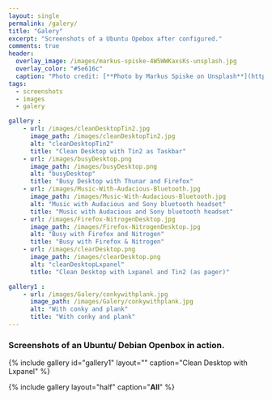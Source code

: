 ```yaml
---
layout: single
permalink: /galery/
title: "Galery"
excerpt: "Screenshots of a Ubuntu Opebox after configured."
comments: true
header:
  overlay_image: /images/markus-spiske-4W5WWKaxsKs-unsplash.jpg
  overlay_color: "#5e616c"
  caption: "Photo credit: [**Photo by Markus Spiske on Unsplash**](https://unsplash.com/photos/4W5WWKaxsKs)"
tags:
  - screenshots
  - images
  - galery

gallery :
    - url: /images/cleanDesktopTin2.jpg
      image_path: /images/cleanDesktopTin2.jpg
      alt: "cleanDesktopTin2"
      title: "Clean Desktop with Tin2 as Taskbar"
    - url: /images/busyDesktop.png
      image_path: /images/busyDesktop.png
      alt: "busyDesktop"
      title: "Busy Desktop with Thunar and Firefox"
    - url: /images/Music-With-Audacious-Bluetooth.jpg
      image_path: /images/Music-With-Audacious-Bluetooth.jpg
      alt: "Music with Audacious and Sony bluetooth headset"
      title: "Music with Audacious and Sony bluetooth headset"
    - url: /images/Firefox-NitrogenDesktop.jpg
      image_path: /images/Firefox-NitrogenDesktop.jpg
      alt: "Busy with Firefox and Nitrogen"
      title: "Busy with Firefox & Nitrogen"
    - url: /images/clearDesktop.png
      image_path: /images/clearDesktop.png
      alt: "cleanDesktopLxpanel"
      title: "Clean Desktop with Lxpanel and Tin2 (as pager)"

gallery1 :
    - url: /images/Galery/conkywithplank.jpg
      image_path: /images/Galery/conkywithplank.jpg
      alt: "With conky and plank"
      title: "With conky and plank"
---
```

### Screenshots of an Ubuntu/ Debian Openbox in action.

{% include gallery id="gallery1" layout="" caption="Clean Desktop with Lxpanel" %}

{% include gallery layout="half" caption="**All**" %}
